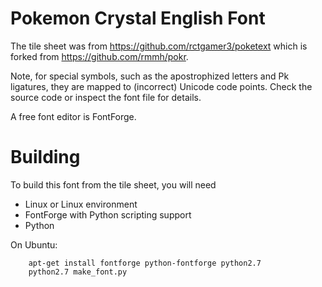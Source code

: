 Pokemon Crystal English Font
============================

The tile sheet was from https://github.com/rctgamer3/poketext which is forked from https://github.com/rmmh/pokr.

Note, for special symbols, such as the apostrophized letters and Pk ligatures, they are mapped to (incorrect) Unicode code points. Check the source code or inspect the font file for details.

A free font editor is FontForge.

Building
========

To build this font from the tile sheet, you will need

* Linux or Linux environment
* FontForge with Python scripting support
* Python

On Ubuntu:

        apt-get install fontforge python-fontforge python2.7
        python2.7 make_font.py

